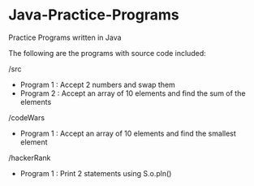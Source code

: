 # Java-Practice-Programs
Practice Programs written in Java

The following are the programs with source code included:

/src
- Program 1 : Accept 2 numbers and swap them
- Program 2 : Accept an array of 10 elements and find the sum of the elements

/codeWars
- Program 1 : Accept an array of 10 elements and find the smallest element

/hackerRank
- Program 1 : Print 2 statements using S.o.pln()

